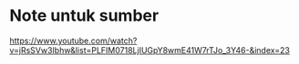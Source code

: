 # Note untuk sumber

<https://www.youtube.com/watch?v=jRsSVw3Ibhw&list=PLFIM0718LjIUGpY8wmE41W7rTJo_3Y46-&index=23>
